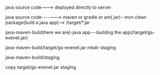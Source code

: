java source code---> deployed directly to server

java source code-------> maven or gradle or ant(.jar)--mvn clean package(buld a java app)--> /target/*.jar



java-maven-build(here we are)-java app---building the app(/target/gs-evenet.jar)

java-maven-build/target/gs-evenet.jar               mkdir staging

java-maven-build/staging

copy target/gs-evenet.jar  staging